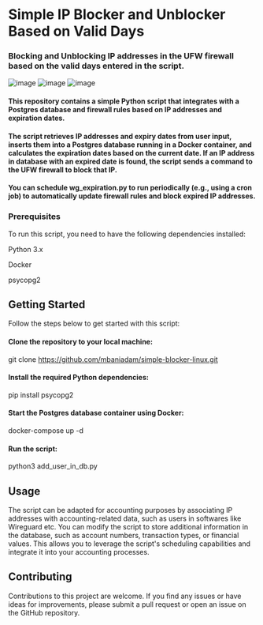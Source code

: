 # Simple IP Blocker and Unblocker Based on Valid Days

### Blocking and Unblocking IP addresses in the UFW firewall based on the valid days entered in the script.

![image](https://github.com/mbaniadam/simple-ufw-ip-blocker/assets/75830370/3080c9c4-4213-4787-b383-5847feeb33a0)
![image](https://github.com/mbaniadam/simple-ufw-ip-blocker/assets/75830370/d48fd8d8-9505-4b8d-8e05-a7dc40fe25dc)
![image](https://github.com/mbaniadam/simple-ufw-ip-blocker/assets/75830370/5cca7e62-e02f-42ae-807e-86d8d9623dfc)
#### This repository contains a simple Python script that integrates with a Postgres database and firewall rules based on IP addresses and expiration dates.

#### The script retrieves IP addresses and expiry dates from user input, inserts them into a Postgres database running in a Docker container, and calculates the expiration dates based on the current date. If an IP address in database with an expired date is found, the script sends a command to the UFW firewall to block that IP.

#### You can schedule wg_expiration.py to run periodically (e.g., using a cron job) to automatically update firewall rules and block expired IP addresses.

### Prerequisites
To run this script, you need to have the following dependencies installed:

Python 3.x

Docker

psycopg2


## Getting Started
Follow the steps below to get started with this script:

#### Clone the repository to your local machine:
git clone https://github.com/mbaniadam/simple-blocker-linux.git

#### Install the required Python dependencies:
pip install psycopg2

#### Start the Postgres database container using Docker:
docker-compose up -d

#### Run the script:
python3 add_user_in_db.py


## Usage

The script can be adapted for accounting purposes by associating IP addresses with accounting-related data, such as users in softwares like Wireguard etc. You can modify the script to store additional information in the database, such as account numbers, transaction types, or financial values. This allows you to leverage the script's scheduling capabilities and integrate it into your accounting processes.


## Contributing

Contributions to this project are welcome. If you find any issues or have ideas for improvements, please submit a pull request or open an issue on the GitHub repository.
